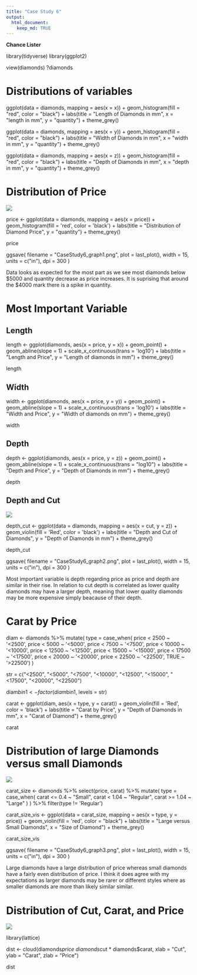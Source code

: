 ```yaml
---
title: "Case Study 6"
output: 
  html_document:
    keep_md: TRUE
---
```


**Chance Lister**

library(tidyverse)
library(ggplot2)

view(diamonds)
?diamonds

# Distributions of variables

ggplot(data = diamonds, mapping = aes(x = x)) +
  geom_histogram(fill = "red", color = "black") +
  labs(title = "Length of Diamonds in mm",
    x = "length in mm",
    y = "quantity") +
  theme_grey()

ggplot(data = diamonds, mapping = aes(x = y)) +
  geom_histogram(fill = "red", color = "black") +
  labs(title = "Width of Diamonds in mm",
    x = "width in mm",
    y = "quantity") +
  theme_grey()

ggplot(data = diamonds, mapping = aes(x = z)) +
  geom_histogram(fill = "red", color = "black") +
  labs(title = "Depth of Diamonds in mm",
    x = "depth in mm",
    y = "quantity") +
  theme_grey()

# Distribution of Price

![](CaseStudy6_graph1.png)


price <- ggplot(data = diamonds, mapping = aes(x = price)) +
  geom_histogram(fill = 'red', color = 'black') +
  labs(title = "Distribution of Diamond Price",
    y = "quantity") +
  theme_grey()

price

ggsave(
  filename = "CaseStudy6_graph1.png",
  plot = last_plot(),
  width = 15,
  units = c("in"),
  dpi = 300
)

Data looks as expected for the most part as we see most diamonds below $5000 and quantity decrease as price increases. It is suprising that around the $4000 mark there is a spike in quantity.

# Most Important Variable

## Length

length <- ggplot(diamonds, aes(x = price, y = x)) +
  geom_point() +
  geom_abline(slope = 1) +
  scale_x_continuous(trans = 'log10') +
  labs(title = "Length and Price",
       y = "Length of diamonds in mm") +
  theme_grey()

length

## Width

width <- ggplot(diamonds, aes(x = price, y = y)) +
  geom_point() +
  geom_abline(slope = 1) +
  scale_x_continuous(trans = 'log10') +
  labs(title = "Width and Price",
       y = "Width of diamonds on mm") +
  theme_grey()
  
width

## Depth

depth <- ggplot(diamonds, aes(x = price, y = z)) +
  geom_point() +
  geom_abline(slope = 1) +
  scale_x_continuous(trans = "log10") +
  labs(title = "Depth and Price",
       y = "Depth of Diamonds in mm") +
  theme_grey()

depth

## Depth and Cut

![](CaseStudy6_graph2.png)

depth_cut <- ggplot(data = diamonds, mapping = aes(x = cut, y = z)) +
  geom_violin(fill = 'Red', color = 'black') +
  labs(title = "Depth and Cut of Diamonds",
    y = "Depth of Diamonds in mm") +
  theme_grey()

depth_cut

ggsave(
  filename = "CaseStudy6_graph2.png",
  plot = last_plot(),
  width = 15,
  units = c("in"),
  dpi = 300
)

Most important variable is depth regarding price as price and depth are similar in their rise.
In relation to cut depth is correlated as lower quality diamonds may have a larger depth, meaning that lower quality diamonds may be more expensive simply beacause of their depth.

# Carat by Price

diam <- diamonds %>% 
  mutate(
    type = case_when(
      price < 2500 ~ '<2500',
      price < 5000 ~ '<5000',
      price < 7500 ~ '<7500',
      price < 10000 ~ '<10000',
      price < 12500 ~ '<12500',
      price < 15000 ~ '<15000',
      price < 17500 ~ '<17500',
      price < 20000 ~ '<20000',
      price < 22500 ~ '<22500',
      TRUE ~ '>22500')
  )

str = c("<2500", "<5000", "<7500", "<10000", "<12500", "<15000", "<17500", "<20000", "<22500")

diam$bin1 <- factor(diam$bin1, levels = str)

carat <- ggplot(diam, aes(x = type, y = carat)) +
  geom_violin(fill = 'Red', color = 'black') +
  labs(title = "Carat by Price",
    y = "Depth of Diamonds in mm",
    x = "Carat of Diamond") +
  theme_grey()

carat

# Distribution of large Diamonds versus small Diamonds

![](CaseStudy6_graph3.png)

carat_size <- diamonds %>% 
  select(price, carat) %>% 
  mutate(
    type = case_when(
      carat <= 0.4 ~ "Small",
      carat < 1.04 ~ "Regular",
      carat >= 1.04 ~ "Large"
    )
  ) %>% 
  filter(type != 'Regular')

carat_size_vis <- ggplot(data = carat_size, mapping = aes(x = type, y = price)) +
  geom_violin(fill = 'red', color = "black") +
  labs(title = "Large versus Small Diamonds",
       x = "Size of Diamond") +
  theme_grey()

carat_size_vis

ggsave(
  filename = "CaseStudy6_graph3.png",
  plot = last_plot(),
  width = 15,
  units = c("in"),
  dpi = 300
)

Large diamonds have a large distribution of price whereas small diamonds have a fairly even distribution of price. I think it does agree with my expectations as larger diamonds may be rarer or different styles where as smaller diamonds are more than likely similar similar.


# Distribution of Cut, Carat, and Price

![](Graph4.png)

library(lattice)

dist <- cloud(diamonds$price ~ diamonds$cut * diamonds$carat, xlab = "Cut", ylab = "Carat", zlab = "Price")

dist


